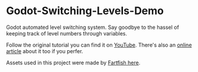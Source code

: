 # Godot-Switching-Levels-Demo
Godot automated level switching system. Say goodbye to the hassel of keeping track of level numbers through variables.

Follow the original tutorial you can find it on [YouTube](https://youtu.be/GZrALMvOwY8).
There's also an [online article]([url](https://plug-world.com/posts/godot-4-switching-levels-made-easy/)) about it too if you perfer.

Assets used in this project were made by [Fartfish here](https://fartfish.itch.io/gobbo-reloaded).
